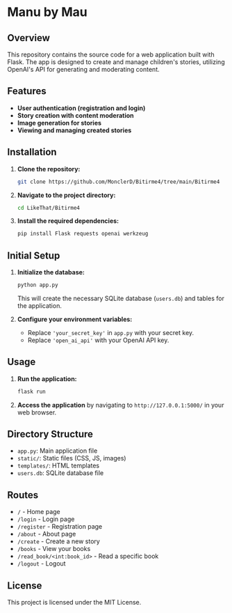 # Manu by Mau

## Overview
This repository contains the source code for a web application built with Flask. The app is designed to create and manage children's stories, utilizing OpenAI's API for generating and moderating content.

## Features
- **User authentication (registration and login)**
- **Story creation with content moderation**
- **Image generation for stories**
- **Viewing and managing created stories**

## Installation
1. **Clone the repository:**
    ```sh
    git clone https://github.com/MonclerD/Bitirme4/tree/main/Bitirme4
    ```
2. **Navigate to the project directory:**
    ```sh
    cd LikeThat/Bitirme4
    ```
3. **Install the required dependencies:**
    ```sh
    pip install Flask requests openai werkzeug
    ```

## Initial Setup
1. **Initialize the database:**
    ```sh
    python app.py
    ```
    This will create the necessary SQLite database (`users.db`) and tables for the application.

2. **Configure your environment variables:**
    - Replace `'your_secret_key'` in `app.py` with your secret key.
    - Replace `'open_ai_api'` with your OpenAI API key.

## Usage
1. **Run the application:**
    ```sh
    flask run
    ```
2. **Access the application** by navigating to `http://127.0.0.1:5000/` in your web browser.

## Directory Structure
- `app.py`: Main application file
- `static/`: Static files (CSS, JS, images)
- `templates/`: HTML templates
- `users.db`: SQLite database file

## Routes
- `/` - Home page
- `/login` - Login page
- `/register` - Registration page
- `/about` - About page
- `/create` - Create a new story
- `/books` - View your books
- `/read_book/<int:book_id>` - Read a specific book
- `/logout` - Logout

## License
This project is licensed under the MIT License.
